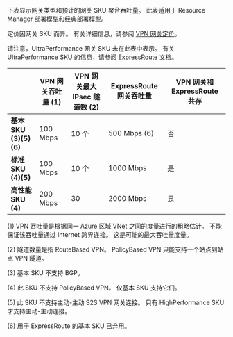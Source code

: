 下表显示网关类型和预计的网关 SKU 聚合吞吐量。 此表适用于 Resource Manager 部署模型和经典部署模型。 

定价因网关 SKU 而异。 有关详细信息，请参阅 [VPN 网关定价](https://www.azure.cn/pricing/details/vpn-gateway)。

请注意，UltraPerformance 网关 SKU 未在此表中表示。 有关 UltraPerformance SKU 的信息，请参阅 [ExpressRoute](../articles/expressroute/expressroute-about-virtual-network-gateways.md) 文档。

|  | **VPN 网关吞吐量 (1)** | **VPN 网关最大 IPsec 隧道数 (2)** | **ExpressRoute 网关吞吐量** | **VPN 网关和 ExpressRoute 共存** |
| --- | --- | --- | --- | --- |
| **基本 SKU (3)(5)(6)** |100 Mbps |10 个 |500 Mbps (6) |否 |
| **标准 SKU (4)(5)** |100 Mbps |10 个 |1000 Mbps |是 |
| **高性能 SKU (4)** |200 Mbps |30 |2000 Mbps |是 |


(1) VPN 吞吐量是根据同一 Azure 区域 VNet 之间的度量进行的粗略估计。 不能保证该吞吐量通过 Internet 跨界连接。 这是可能的最大吞吐量度量。

(2) 隧道数量是指 RouteBased VPN。 PolicyBased VPN 只能支持一个站点到站点 VPN 隧道。

(3) 基本 SKU 不支持 BGP。

(4) 此 SKU 不支持 PolicyBased VPN。 仅基本 SKU 支持它们。

(5) 此 SKU 不支持主动-主动 S2S VPN 网关连接。 只有 HighPerformance SKU 才支持主动-主动连接。

(6) 用于 ExpressRoute 的基本 SKU 已弃用。

<!-- ms.date: 09/01/2017 -->